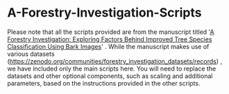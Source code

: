 # A-Forestry-Investigation-Scripts

Please note that all the scripts provided are from the manuscript titled '[A Forestry Investigation: Exploring Factors Behind Improved Tree Species Classification Using Bark Images](https://dx.doi.org/10.2139/ssrn.4812005)'
  . While the manuscript makes use of various datasets (https://zenodo.org/communities/forestry_investigation_datasets/records) , we have included only the main scripts here. You will need to replace the datasets and other optional components, such as scaling and additional parameters, based on the instructions provided in the other scripts.
